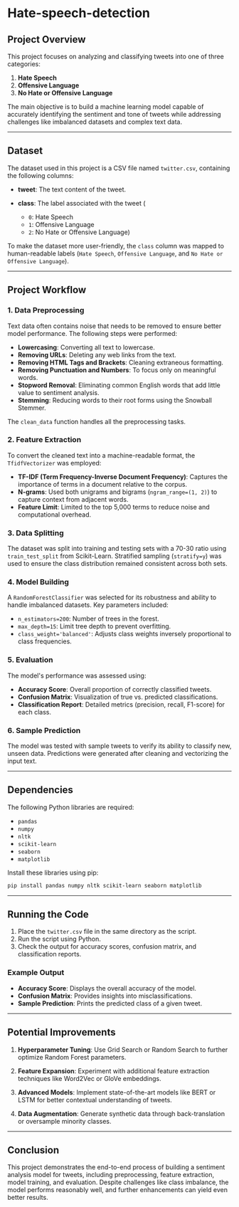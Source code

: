 # Hate-speech-detection

## Project Overview

This project focuses on analyzing and classifying tweets into one of three categories:

1. **Hate Speech**
2. **Offensive Language**
3. **No Hate or Offensive Language**

The main objective is to build a machine learning model capable of accurately identifying the sentiment and tone of tweets while addressing challenges like imbalanced datasets and complex text data.

---

## Dataset

The dataset used in this project is a CSV file named `twitter.csv`, containing the following columns:

* **tweet**: The text content of the tweet.
* **class**: The label associated with the tweet (

  * `0`: Hate Speech
  * `1`: Offensive Language
  * `2`: No Hate or Offensive Language)

To make the dataset more user-friendly, the `class` column was mapped to human-readable labels (`Hate Speech`, `Offensive Language`, and `No Hate or Offensive Language`).

---

## Project Workflow

### 1. **Data Preprocessing**

Text data often contains noise that needs to be removed to ensure better model performance. The following steps were performed:

* **Lowercasing**: Converting all text to lowercase.
* **Removing URLs**: Deleting any web links from the text.
* **Removing HTML Tags and Brackets**: Cleaning extraneous formatting.
* **Removing Punctuation and Numbers**: To focus only on meaningful words.
* **Stopword Removal**: Eliminating common English words that add little value to sentiment analysis.
* **Stemming**: Reducing words to their root forms using the Snowball Stemmer.

The `clean_data` function handles all the preprocessing tasks.

### 2. **Feature Extraction**

To convert the cleaned text into a machine-readable format, the `TfidfVectorizer` was employed:

* **TF-IDF (Term Frequency-Inverse Document Frequency)**: Captures the importance of terms in a document relative to the corpus.
* **N-grams**: Used both unigrams and bigrams (`ngram_range=(1, 2)`) to capture context from adjacent words.
* **Feature Limit**: Limited to the top 5,000 terms to reduce noise and computational overhead.

### 3. **Data Splitting**

The dataset was split into training and testing sets with a 70-30 ratio using `train_test_split` from Scikit-Learn. Stratified sampling (`stratify=y`) was used to ensure the class distribution remained consistent across both sets.

### 4. **Model Building**

A `RandomForestClassifier` was selected for its robustness and ability to handle imbalanced datasets. Key parameters included:

* `n_estimators=200`: Number of trees in the forest.
* `max_depth=15`: Limit tree depth to prevent overfitting.
* `class_weight='balanced'`: Adjusts class weights inversely proportional to class frequencies.

### 5. **Evaluation**

The model's performance was assessed using:

* **Accuracy Score**: Overall proportion of correctly classified tweets.
* **Confusion Matrix**: Visualization of true vs. predicted classifications.
* **Classification Report**: Detailed metrics (precision, recall, F1-score) for each class.

### 6. **Sample Prediction**

The model was tested with sample tweets to verify its ability to classify new, unseen data. Predictions were generated after cleaning and vectorizing the input text.

---

## Dependencies

The following Python libraries are required:

* `pandas`
* `numpy`
* `nltk`
* `scikit-learn`
* `seaborn`
* `matplotlib`

Install these libraries using pip:

```bash
pip install pandas numpy nltk scikit-learn seaborn matplotlib
```

---

## Running the Code

1. Place the `twitter.csv` file in the same directory as the script.
2. Run the script using Python.
3. Check the output for accuracy scores, confusion matrix, and classification reports.

### Example Output

* **Accuracy Score**: Displays the overall accuracy of the model.
* **Confusion Matrix**: Provides insights into misclassifications.
* **Sample Prediction**: Prints the predicted class of a given tweet.

---

## Potential Improvements

1. **Hyperparameter Tuning**:
   Use Grid Search or Random Search to further optimize Random Forest parameters.

2. **Feature Expansion**:
   Experiment with additional feature extraction techniques like Word2Vec or GloVe embeddings.

3. **Advanced Models**:
   Implement state-of-the-art models like BERT or LSTM for better contextual understanding of tweets.

4. **Data Augmentation**:
   Generate synthetic data through back-translation or oversample minority classes.

---

## Conclusion

This project demonstrates the end-to-end process of building a sentiment analysis model for tweets, including preprocessing, feature extraction, model training, and evaluation. Despite challenges like class imbalance, the model performs reasonably well, and further enhancements can yield even better results.
